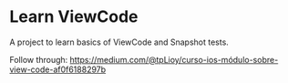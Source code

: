 # Learn ViewCode

A project to learn basics of ViewCode and Snapshot tests.

Follow through: https://medium.com/@tpLioy/curso-ios-módulo-sobre-view-code-af0f6188297b
